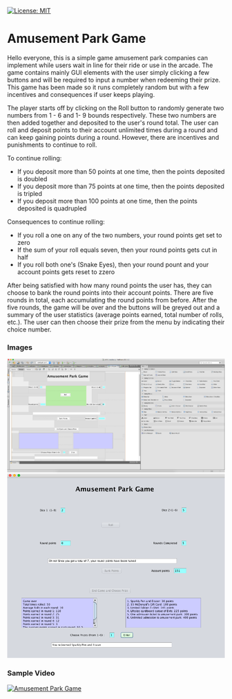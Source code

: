[![License: MIT](https://img.shields.io/badge/License-MIT-yellow.svg)](https://opensource.org/licenses/MIT)



# Amusement Park Game

Hello everyone, this is a simple game amusement park companies can implement while users wait in line for their ride or use in the arcade. The game contains mainly GUI elements with the user simply clicking a few buttons and will be required to input a number when redeeming their prize. This game has been made so it runs completely random but with a few incentives and consequences if user keeps playing.

The player starts off by clicking on the Roll button to randomly generate two numbers from 1 - 6 and 1- 9 bounds respectively. These two numbers are then added together and deposited to the user's round total. The user can roll and deposit points to their account unlimited times during a round and can keep gaining points during a round. However, there are incentives and punishments to continue to roll.

To continue rolling:

- If you deposit more than 50 points at one time, then the points deposited is doubled
- If you deposit more than 75 points at one time, then the points deposited is tripled
- If you deposit more than 100 points at one time, then the points deposited is quadrupled

Consequences to continue rolling:

- If you roll a one on any of the two numbers, your round points get set to zero
- If the sum of your roll equals seven, then your round points gets cut in half
- If you roll both one's (Snake Eyes), then your round pount and your account points gets reset to zzero

After being satisfied with how many round points the user has, they can choose to bank the round points into their account points. There are five rounds in total, each accumulating the round points from before. After the five rounds, the game will be over and the buttons will be greyed out and a summary of the user statistics (average points earned, total number of rolls, etc.). The user can then choose their prize from the menu by indicating their choice number.

### Images


<img src = "images/Build.png" width = "900">
<img src = "images/Run.png" width = "900">


### Sample Video

[![Amusement Park Game](http://img.youtube.com/vi/TeGB1F8_7jQ/0.jpg)](http://www.youtube.com/watch?v=TeGB1F8_7jQ "Amusement Park Game")
